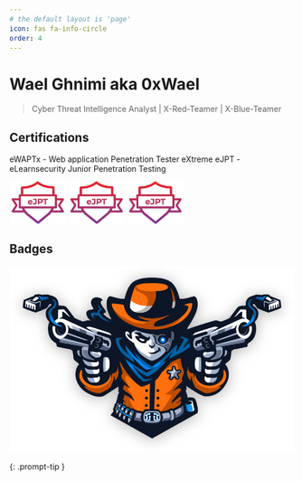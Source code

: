 ```yaml
---
# the default layout is 'page'
icon: fas fa-info-circle
order: 4
---
```

# Wael Ghnimi aka 0xWael

> Cyber Threat Intelligence Analyst | X-Red-Teamer | X-Blue-Teamer

## Certifications
eWAPTx - Web application Penetration Tester eXtreme
eJPT - eLearnsecurity Junior Penetration Testing

<p float="left">
  <img src="assets/img/certs/ejpt.png" width="100" />
  <img src="assets/img/certs/ejpt.png" width="100" /> 
  <img src="assets/img/certs/ejpt.png" width="100" />
</p>

## Badges
![pro-lab-dante.svg](assets/img/ic-dante-overview.svg)


{: .prompt-tip }
